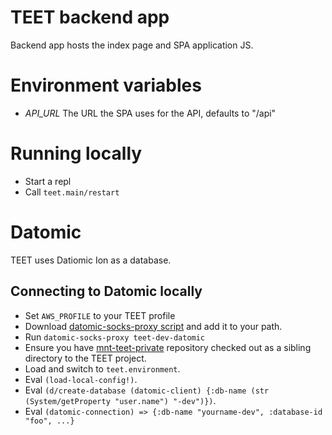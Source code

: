 # TEET backend app

Backend app hosts the index page and SPA application JS.

# Environment variables

- *API_URL* The URL the SPA uses for the API, defaults to "/api"

# Running locally

- Start a repl
- Call `teet.main/restart`


# Datomic

TEET uses Datiomic Ion as a database.

## Connecting to Datomic locally

- Set `AWS_PROFILE` to your TEET profile
- Download [datomic-socks-proxy script](https://docs.datomic.com/cloud/files/datomic-socks-proxy)
  and add it to your path.
- Run `datomic-socks-proxy teet-dev-datomic`
- Ensure you have
  [mnt-teet-private](https://github.com/solita/mnt-teet-private)
  repository checked out as a sibling directory to the TEET project.
- Load and switch to `teet.environment`.
- Eval `(load-local-config!)`.
- Eval `(d/create-database (datomic-client) {:db-name (str (System/getProperty "user.name") "-dev")})`.
- Eval `(datomic-connection) => {:db-name "yourname-dev", :database-id "foo", ...}`
